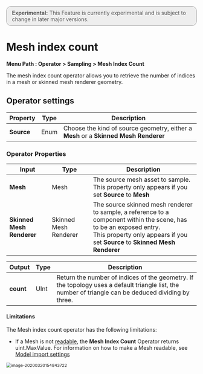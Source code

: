 <div style="border: solid 1px #999; border-radius:12px; background-color:#EEE; padding: 8px; padding-left:14px; color: #555; font-size:14px;"><b>Experimental:</b> This Feature is currently experimental and is subject to change in later major versions.</div>

# Mesh index count

**Menu Path : Operator > Sampling > Mesh Index Count**

The mesh index count operator allows you to retrieve the number of indices in a mesh or skinned mesh renderer geometry.

## Operator settings

| **Property** | **Type** | **Description**                                              |
| ------------ | -------- | ------------------------------------------------------------ |
| **Source**   | Enum     | Choose the kind of source geometry, either a **Mesh** or a **Skinned Mesh Renderer** |

### Operator Properties

| **Input**                 | **Type**              | **Description**                                              |
| ------------------------- | --------------------- | ------------------------------------------------------------ |
| **Mesh**                  | Mesh                  | The source mesh asset to sample.<br/>This property only appears if you set **Source** to **Mesh** |
| **Skinned Mesh Renderer** | Skinned Mesh Renderer | The source skinned mesh renderer to sample, a reference to a component within the scene, has to be an exposed entry.<br/>This property only appears if you set **Source** to **Skinned Mesh Renderer** |

| **Output** | **Type** | **Description**                                              |
| ---------- | -------- | ------------------------------------------------------------ |
| **count**  | UInt     | Return the number of indices of the geometry. If the topology uses a default triangle list, the number of triangle can be deduced dividing by three. |

#### Limitations

The Mesh index count operator has the following limitations:

- If a Mesh is not [readable](https://docs.unity3d.com/ScriptReference/Mesh-isReadable.html), the **Mesh Index Count** Operator returns uint.MaxValue. For information on how to make a Mesh readable, see [Model import settings](https://docs.unity3d.com/Manual/FBXImporter-Model.html)

<img src="Images/ReadWrite.png" alt="image-20200320154843722" style="zoom:78%;" />